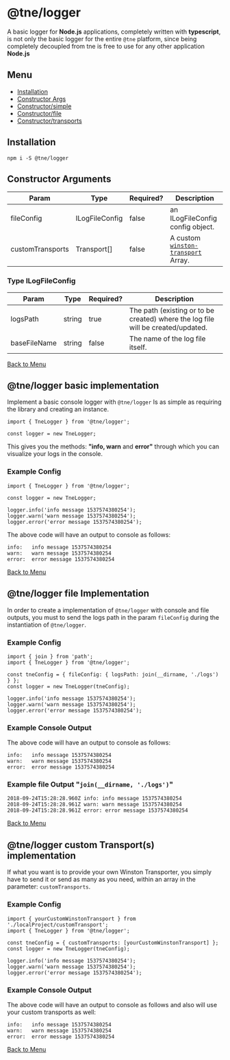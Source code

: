 # @tne/logger
A basic logger for __Node.js__ applications, completely written with __typescript__, is not only the basic logger for the entire `@tne` platform, since being completely decoupled from tne is free to use for any other application __Node.js__

<a name="main_menu"></a>
## Menu
- [Installation](#installation)
- [Constructor Args](#constructor_args)
- [Constructor/simple](#constructor_simple)
- [Constructor/file](#constructor_file)
- [Constructor/transports](#constructor_transports)

<a name="installation"></a>
## Installation
`npm i -S @tne/logger`

<a name="constructor_args"></a>
## Constructor Arguments
|Param|Type|Required?|Description|
|-|-|-|-|
|fileConfig|ILogFileConfig|false|an ILogFileConfig config object.|
|customTransports|Transport[]|false|A custom [`winston-transport`](https://github.com/winstonjs/winston-transport) Array.|

### Type ILogFileConfig
|Param|Type|Required?|Description|
|-|-|-|-|
|logsPath|string|true|The path (existing or to be created) where the log file will be created/updated.|
|baseFileName|string|false|The name of the log file itself.|

[Back to Menu](#main_menu)

<a name="constructor_simple"></a>
## @tne/logger basic implementation
Implement a basic console logger with `@tne/logger` Is as simple as requiring the library and creating an instance.
```
import { TneLogger } from '@tne/logger';

const logger = new TneLogger;
```

This gives you the methods: __"info, warn__ and __error"__ through which you can visualize your logs in the console.

### Example Config

```
import { TneLogger } from '@tne/logger';

const logger = new TneLogger;

logger.info('info message 1537574380254');
logger.warn('warn message 1537574380254');
logger.error('error message 1537574380254');
```

The above code will have an output to console as follows:

```
info:   info message 1537574380254
warn:   warn message 1537574380254
error:  error message 1537574380254
```

[Back to Menu](#main_menu)


<a name="constructor_file"></a>
## @tne/logger file Implementation
In order to create a implementation of `@tne/logger` with console and file outputs, you must to send the logs path in the param `fileConfig` during the instantiation of `@tne/logger`.

### Example Config
```
import { join } from 'path';
import { TneLogger } from '@tne/logger';

const tneConfig = { fileConfig: { logsPath: join(__dirname, './logs') } };
const logger = new TneLogger(tneConfig);

logger.info('info message 1537574380254');
logger.warn('warn message 1537574380254');
logger.error('error message 1537574380254');
```

### Example Console Output
The above code will have an output to console as follows:

```
info:   info message 1537574380254
warn:   warn message 1537574380254
error:  error message 1537574380254
```

### Example file Output "`join(__dirname, './logs')`"
```
2018-09-24T15:28:28.960Z info: info message 1537574380254
2018-09-24T15:28:28.961Z warn: warn message 1537574380254
2018-09-24T15:28:28.961Z error: error message 1537574380254
```

[Back to Menu](#main_menu)

<a name="constructor_transports"></a>
## @tne/logger custom Transport(s) implementation
If what you want is to provide your own Winston Transporter, you simply have to send it or send as many as you need, within an array in the parameter: `customTransports`.

### Example Config
```
import { yourCustomWinstonTransport } from './localProject/customTransport';
import { TneLogger } from '@tne/logger';

const tneConfig = { customTransports: [yourCustomWinstonTransport] };
const logger = new TneLogger(tneConfig);

logger.info('info message 1537574380254');
logger.warn('warn message 1537574380254');
logger.error('error message 1537574380254');
```

### Example Console Output
The above code will have an output to console as follows and also will use your custom transports as well:

```
info:   info message 1537574380254
warn:   warn message 1537574380254
error:  error message 1537574380254
```

[Back to Menu](#main_menu)
